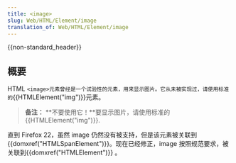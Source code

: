 ```yaml
---
title: <image>
slug: Web/HTML/Element/image
translation_of: Web/HTML/Element/image
---
```

{{non-standard_header}}

## 概要

HTML `<image>元素曾经是一个试验性的元素，用来显示图片。它从未被实现过，请使用标准的`{{HTMLElement("img")}}元素。

> **备注：** **不要使用它！**要显示图片，请使用标准的{{HTMLElement("img")}}.

直到 Firefox 22，虽然 image 仍然没有被支持，但是该元素被关联到{{domxref("HTMLSpanElement")}}。现在已经修正，image 按照规范要求，被关联到{{domxref("HTMLElement")}} 。
